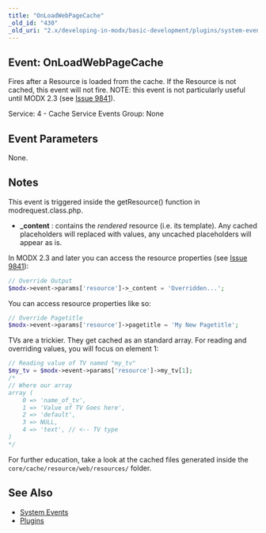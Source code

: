 ```yaml
---
title: "OnLoadWebPageCache"
_old_id: "430"
_old_uri: "2.x/developing-in-modx/basic-development/plugins/system-events/onloadwebpagecache"
---
```


## Event: OnLoadWebPageCache 

Fires after a Resource is loaded from the cache. If the Resource is not cached, this event will not fire. NOTE: this event is not particularly useful until MODX 2.3 (see [Issue 9841](http://bugs.modx.com/issues/9841)).

Service: 4 - Cache Service Events 
Group: None

## Event Parameters 

None.

## Notes 

This event is triggered inside the getResource() function in modrequest.class.php.

- **\_content** : contains the _rendered_ resource (i.e. its template). Any cached placeholders will replaced with values, any uncached placeholders will appear as is.

In MODX 2.3 and later you can access the resource properties (see [Issue 9841](http://bugs.modx.com/issues/9841)):

``` php
// Override Output
$modx->event->params['resource']->_content = 'Overridden...';
```

You can access resource properties like so:

``` php
// Override Pagetitle
$modx->event->params['resource']->pagetitle = 'My New Pagetitle';
```

TVs are a trickier. They get cached as an standard array. For reading and overriding values, you will focus on element 1:

``` php
// Reading value of TV named "my_tv"
$my_tv = $modx->event->params['resource']->my_tv[1];
/*
// Where our array 
array (
    0 => 'name_of_tv',
    1 => 'Value of TV Goes here',
    2 => 'default',
    3 => NULL,
    4 => 'text', // <-- TV type
)
*/
```

For further education, take a look at the cached files generated inside the `core/cache/resource/web/resources/` folder.

## See Also 

- [System Events](extending-modx/plugins/system-events "System Events")
- [Plugins](extending-modx/plugins "Plugins")